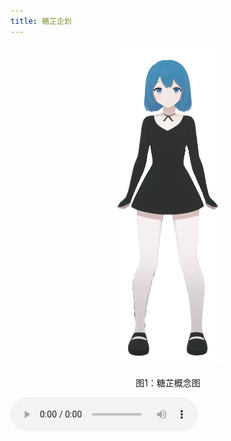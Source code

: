 ```yaml
---
title: 糖芷企划
---
```

<div align="center"><!-- HTML <div> 标签包裹使得内容居中 -->
  <img src="img/TangZhiAll.png" alt="糖芷概念图"><!-- 引用img文件夹下的图片，并命名 -->
  <p class="image-caption">图1：糖芷概念图</p><!-- 文本给图片命名 -->
</div>


<audio id="music-player" controls loop>
        <source src="Audio/ShuiMu.mp3" type="audio/mpeg">
    </audio>
    
<script>
        <!--自动尝试播放（带静音处理）-->
        window.onload = function() {
            const player = document.getElementById('music-player');
            player.muted = true; <!--静音状态允许自动播放-->
            
            player.play()
                .then(() => {
                    player.style.display = 'block';
                    player.muted = false; <!--取消静音-->
                    document.querySelector('.play-tip').style.display = 'none';
                })
                .catch(error => {
                    console.log('静音自动播放失败:', error);
                });
        }
    </script>
